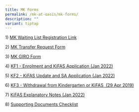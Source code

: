 ```yaml
---
title: MK Forms
permalink: /mk-at-oasis/mk-forms/
description: ""
variant: tiptap
---
```

<p>1) <a href="https://www.form.gov.sg/63d226b80447a0001149133d" rel="noopener noreferrer nofollow" target="_blank">MK Waiting List Registration Link</a></p><p>2) <a href="/files/MOE%20Kindergarten%20Transfer%20Request%20Form.pdf" rel="noopener noreferrer nofollow" target="_blank">MK Transfer Request Form</a></p><p>3) <a href="/files/GIRO%20form_MKOASIS.pdf" rel="noopener noreferrer nofollow" target="_blank">MK GIRO Form</a></p><p>4) <a href="/files/KF1%20-%20Enrolment%20and%20KiFAS%20Application%20Jan%202022.pdf" rel="noopener noreferrer nofollow" target="_blank">KF1 -&nbsp;Enrolment and KiFAS Application (Jan 2022)</a></p><p>5) <a href="/files/KF2%20-%20KiFAS%20Update%20and%20SA%20Application%20Jan%202022.pdf" rel="noopener noreferrer nofollow" target="_blank">KF2 -&nbsp;KiFAS Update and SA Application (Jan 2022)</a></p><p>6) <a href="/files/KF3-Withdrawal-from-Kindergarten-or-KiFAS-29-Apr-2019.pdf" rel="noopener noreferrer nofollow" target="_blank">KF3 - Withdrawal from Kindergarten or KiFAS&nbsp; (29 Apr 2019)</a></p><p>7) <a href="/files/KiFAS%20Explanatory%20Notes%20Jan%202022.pdf" rel="noopener noreferrer nofollow" target="_blank">KiFAS Explanatory Notes (Jan 2022)</a></p><p>8) <a href="/files/Supporting%20Documents%20Checklist.pdf" rel="noopener noreferrer nofollow" target="_blank">Supporting Documents Checklist</a></p>
